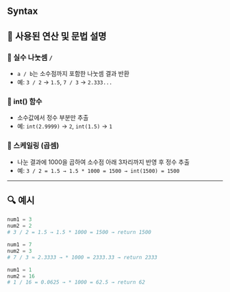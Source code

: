 ## Syntax

## 🔹 사용된 연산 및 문법 설명

### 🔹 실수 나눗셈 `/`
- `a / b`는 소수점까지 포함한 나눗셈 결과 반환
- 예: `3 / 2` → `1.5`, `7 / 3` → `2.333...`

### 🔹 int() 함수
- 소수값에서 정수 부분만 추출
- 예: `int(2.9999)` → `2`, `int(1.5)` → `1`

### 🔹 스케일링 (곱셈)
- 나눈 결과에 1000을 곱하여 소수점 아래 3자리까지 반영 후 정수 추출
- 예: `3 / 2 = 1.5 → 1.5 * 1000 = 1500 → int(1500) = 1500`

---

## 🔍 예시

```python
num1 = 3
num2 = 2
# 3 / 2 = 1.5 → 1.5 * 1000 = 1500 → return 1500

num1 = 7
num2 = 3
# 7 / 3 ≈ 2.3333 → * 1000 = 2333.33 → return 2333

num1 = 1
num2 = 16
# 1 / 16 = 0.0625 → * 1000 = 62.5 → return 62
```
